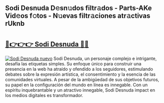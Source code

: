 ## Sodi Desnuda D𝚎sn𝚞dos filtr𝚊dos - Parts-AKe Vid𝚎os f𝚘tos - N𝚞evas filtr𝚊ciones atr𝚊ctivas rUknb

# <h2><a href="http://mb7ytc.tromn.icu/?c=Sodi+Desnuda">🔗👉👉👉 Sodi Desnuda 🔗🔗</a></h2>

[![Sodi Desnuda nuevo](https://i.imgur.com/pEAQMta.gif)](http://mb7ytc.tromn.icu/?c=Sodi+Desnuda)
Sodi Desnuda, un personaje complejo e intrigante, desafía las etiquetas simples. Su enfoque único para construir una presencia en la web ha atraído y ofendido a los seguidores, estimulando debates sobre la expresión artística, el consentimiento y la esencia de las comunidades virtuales. A pesar de la ambigüedad de sus objetivos futuros, su papel en la configuración del mundo en línea es innegable. Con un espíritu inquebrantable y un atractivo innegable, Sodi Desnuda impact en los medios digitales es transformador.

